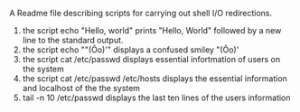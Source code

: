 A Readme file describing scripts for carrying out shell I/O redirections.
1. the script echo "Hello, world" prints "Hello, World" followed by a new line to the standard output.
2. the script echo "\"(Ôo)'" displays a confused smiley "(Ôo)'
3. the script cat /etc/passwd displays essential infortmation of users on the system
4. the script cat /etc/passwd /etc/hosts displays the essential information and localhost of the the system
5. tail -n 10 /etc/passwd displays the last ten lines of the users information
